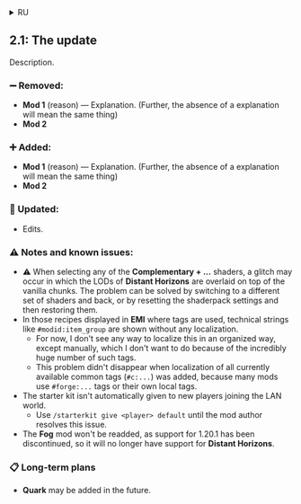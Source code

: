 <details>
<summary>RU</summary>

## 2.2: Обновление 

Описание.

### ➖ Удалено:

- **Mod 1** (причина) — Пояснение. (Далее отсутствие пояснения будет означать это же)
- **Mod 2**

### ➕ Добавлено:

- **Mod 1** (причина) — Пояснение. (Далее отсутствие пояснения будет означать это же)
- **Mod 2**

### 🔁 Обновлено:

- Правка.

### ⚠ Примечания и известные проблемы:

- ⚠ При выборе какого-либо из шейдеров **Complementary + ...** возможен сбой, при котором происходит наложения чанков детализации **Distant Horizons** поверх ванильных чанков. Проблема может быть решена при переключении на другой набор шейдеров и обратно, либо же сбросом настроек шейдера и последующим их восстановлением.
- В тех рецептах, отображаемых в **EMI**, где используются теги, показываются технические строки вроде `#modid:item_group` без какой-либо локализации.
  - Пока что, я не вижу способов как-то организованно локализовать это, кроме как вручную, чего я делать не хочу из-за невероятно огромного количества таких тегов.
  - Эта проблема не исчезла при добавлении локализации всех имеющихся на данный момент common-тегов (`#c:...`), потому что многие моды используют теги `#forge:...`, либо свои локальные теги.
- Стартовый набор не выдаётся автоматически новым игрокам, присоединяющимся к локальному миру.
  - Используйте `/starterkit give <игрок> default`, пока автор мода не решит эту проблему.
- Мод **Fog** не будет возвращён, так как поддержка 1.20.1 прекращена, поэтому у него уже не появится поддержка **Distant Horizons**.

### 📋 Долгосрочные планы

- В будущем может быть добавлен **Quark**.

</details>

## 2.1: The  update

Description.

### ➖ Removed:

- **Mod 1** (reason) — Explanation. (Further, the absence of a explanation will mean the same thing)
- **Mod 2**

### ➕ Added:

- **Mod 1** (reason) — Explanation. (Further, the absence of a explanation will mean the same thing)
- **Mod 2**

### 🔁 Updated:

- Edits.

### ⚠ Notes and known issues:

- ⚠ When selecting any of the **Complementary + ...** shaders, a glitch may occur in which the LODs of **Distant Horizons** are overlaid on top of the vanilla chunks. The problem can be solved by switching to a different set of shaders and back, or by resetting the shaderpack settings and then restoring them.
- In those recipes displayed in **EMI** where tags are used, technical strings like `#modid:item_group` are shown without any localization.
  - For now, I don't see any way to localize this in an organized way, except manually, which I don't want to do because of the incredibly huge number of such tags.
  - This problem didn't disappear when localization of all currently available common tags (`#c:...`) was added, because many mods use `#forge:...` tags or their own local tags.
- The starter kit isn't automatically given to new players joining the LAN world.
  - Use `/starterkit give <player> default` until the mod author resolves this issue.
- The **Fog** mod won't be readded, as support for 1.20.1 has been discontinued, so it will no longer have support for **Distant Horizons**.

### 📋 Long-term plans

- **Quark** may be added in the future.